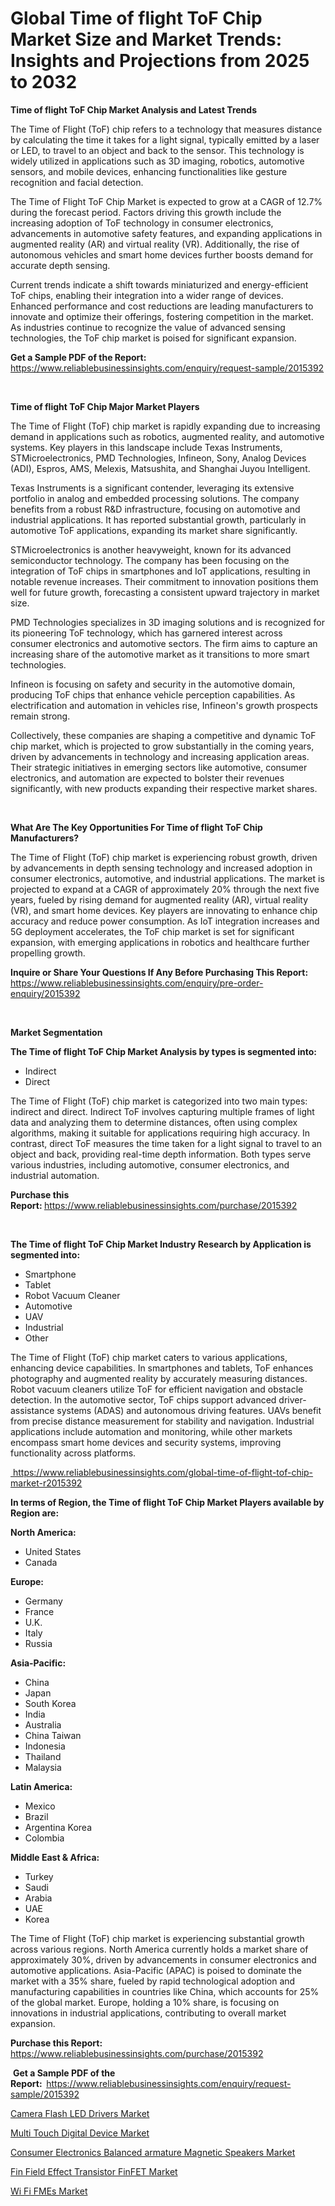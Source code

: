 <p><h1>Global Time of flight ToF Chip Market Size and Market Trends: Insights and Projections from 2025 to 2032</h1></p><p><strong>Time of flight ToF Chip Market Analysis and Latest Trends</strong></p>
<p><p>The Time of Flight (ToF) chip refers to a technology that measures distance by calculating the time it takes for a light signal, typically emitted by a laser or LED, to travel to an object and back to the sensor. This technology is widely utilized in applications such as 3D imaging, robotics, automotive sensors, and mobile devices, enhancing functionalities like gesture recognition and facial detection.</p><p>The Time of Flight ToF Chip Market is expected to grow at a CAGR of 12.7% during the forecast period. Factors driving this growth include the increasing adoption of ToF technology in consumer electronics, advancements in automotive safety features, and expanding applications in augmented reality (AR) and virtual reality (VR). Additionally, the rise of autonomous vehicles and smart home devices further boosts demand for accurate depth sensing.</p><p>Current trends indicate a shift towards miniaturized and energy-efficient ToF chips, enabling their integration into a wider range of devices. Enhanced performance and cost reductions are leading manufacturers to innovate and optimize their offerings, fostering competition in the market. As industries continue to recognize the value of advanced sensing technologies, the ToF chip market is poised for significant expansion.</p></p>
<p><strong>Get a Sample PDF of the Report:&nbsp;</strong> <a href="https://www.reliablebusinessinsights.com/enquiry/request-sample/2015392?utm_campaign=904&utm_medium=2&utm_source=Github&utm_content=ia&utm_term=17012025&utm_id=time-of-flight-tof-chip">https://www.reliablebusinessinsights.com/enquiry/request-sample/2015392</a></p>
<p>&nbsp;</p>
<p><strong>Time of flight ToF Chip Major Market Players</strong></p>
<p><p>The Time of Flight (ToF) chip market is rapidly expanding due to increasing demand in applications such as robotics, augmented reality, and automotive systems. Key players in this landscape include Texas Instruments, STMicroelectronics, PMD Technologies, Infineon, Sony, Analog Devices (ADI), Espros, AMS, Melexis, Matsushita, and Shanghai Juyou Intelligent.</p><p>Texas Instruments is a significant contender, leveraging its extensive portfolio in analog and embedded processing solutions. The company benefits from a robust R&D infrastructure, focusing on automotive and industrial applications. It has reported substantial growth, particularly in automotive ToF applications, expanding its market share significantly.</p><p>STMicroelectronics is another heavyweight, known for its advanced semiconductor technology. The company has been focusing on the integration of ToF chips in smartphones and IoT applications, resulting in notable revenue increases. Their commitment to innovation positions them well for future growth, forecasting a consistent upward trajectory in market size.</p><p>PMD Technologies specializes in 3D imaging solutions and is recognized for its pioneering ToF technology, which has garnered interest across consumer electronics and automotive sectors. The firm aims to capture an increasing share of the automotive market as it transitions to more smart technologies.</p><p>Infineon is focusing on safety and security in the automotive domain, producing ToF chips that enhance vehicle perception capabilities. As electrification and automation in vehicles rise, Infineon's growth prospects remain strong.</p><p>Collectively, these companies are shaping a competitive and dynamic ToF chip market, which is projected to grow substantially in the coming years, driven by advancements in technology and increasing application areas. Their strategic initiatives in emerging sectors like automotive, consumer electronics, and automation are expected to bolster their revenues significantly, with new products expanding their respective market shares.</p></p>
<p>&nbsp;</p>
<p><strong>What Are The Key Opportunities For Time of flight ToF Chip Manufacturers?</strong></p>
<p><p>The Time of Flight (ToF) chip market is experiencing robust growth, driven by advancements in depth sensing technology and increased adoption in consumer electronics, automotive, and industrial applications. The market is projected to expand at a CAGR of approximately 20% through the next five years, fueled by rising demand for augmented reality (AR), virtual reality (VR), and smart home devices. Key players are innovating to enhance chip accuracy and reduce power consumption. As IoT integration increases and 5G deployment accelerates, the ToF chip market is set for significant expansion, with emerging applications in robotics and healthcare further propelling growth.</p></p>
<p><strong>Inquire or Share Your Questions If Any Before Purchasing This Report:</strong> <a href="https://www.reliablebusinessinsights.com/enquiry/pre-order-enquiry/2015392?utm_campaign=904&utm_medium=2&utm_source=Github&utm_content=ia&utm_term=17012025&utm_id=time-of-flight-tof-chip">https://www.reliablebusinessinsights.com/enquiry/pre-order-enquiry/2015392</a></p>
<p>&nbsp;</p>
<p><strong>Market Segmentation</strong></p>
<p><strong>The Time of flight ToF Chip Market Analysis by types is segmented into:</strong></p>
<p><ul><li>Indirect</li><li>Direct</li></ul></p>
<p><p>The Time of Flight (ToF) chip market is categorized into two main types: indirect and direct. Indirect ToF involves capturing multiple frames of light data and analyzing them to determine distances, often using complex algorithms, making it suitable for applications requiring high accuracy. In contrast, direct ToF measures the time taken for a light signal to travel to an object and back, providing real-time depth information. Both types serve various industries, including automotive, consumer electronics, and industrial automation.</p></p>
<p><strong>Purchase this Report:&nbsp;</strong><a href="https://www.reliablebusinessinsights.com/purchase/2015392?utm_campaign=904&utm_medium=2&utm_source=Github&utm_content=ia&utm_term=17012025&utm_id=time-of-flight-tof-chip">https://www.reliablebusinessinsights.com/purchase/2015392</a></p>
<p>&nbsp;</p>
<p><strong>The Time of flight ToF Chip Market Industry Research by Application is segmented into:</strong></p>
<p><ul><li>Smartphone</li><li>Tablet</li><li>Robot Vacuum Cleaner</li><li>Automotive</li><li>UAV</li><li>Industrial</li><li>Other</li></ul></p>
<p><p>The Time of Flight (ToF) chip market caters to various applications, enhancing device capabilities. In smartphones and tablets, ToF enhances photography and augmented reality by accurately measuring distances. Robot vacuum cleaners utilize ToF for efficient navigation and obstacle detection. In the automotive sector, ToF chips support advanced driver-assistance systems (ADAS) and autonomous driving features. UAVs benefit from precise distance measurement for stability and navigation. Industrial applications include automation and monitoring, while other markets encompass smart home devices and security systems, improving functionality across platforms.</p></p>
<p><a href="https://www.reliablebusinessinsights.com/global-time-of-flight-tof-chip-market-r2015392?utm_campaign=904&utm_medium=2&utm_source=Github&utm_content=ia&utm_term=17012025&utm_id=time-of-flight-tof-chip">&nbsp;https://www.reliablebusinessinsights.com/global-time-of-flight-tof-chip-market-r2015392</a></p>
<p><strong>In terms of Region, the Time of flight ToF Chip Market Players available by Region are:</strong></p>
<p>
    <p> <strong> North America: </strong>
        <ul>
            <li>United States</li>
            <li>Canada</li>
        </ul>
        </p> 
    <p> <strong> Europe: </strong>
        <ul>
            <li>Germany</li>
            <li>France</li>
            <li>U.K.</li>
            <li>Italy</li>
            <li>Russia</li>
        </ul>
        </p> 
    <p> <strong> Asia-Pacific: </strong>
        <ul>
            <li>China</li>
            <li>Japan</li>
            <li>South Korea</li>
            <li>India</li>
            <li>Australia</li>
            <li>China Taiwan</li>
            <li>Indonesia</li>
            <li>Thailand</li>
            <li>Malaysia</li>
        </ul>
        </p> 
    <p> <strong> Latin America: </strong>
        <ul>
            <li>Mexico</li>
            <li>Brazil</li>
            <li>Argentina Korea</li>
            <li>Colombia</li>
        </ul>
        </p> 
    <p> <strong> Middle East & Africa: </strong>
        <ul>
            <li>Turkey</li>
            <li>Saudi</li>
            <li>Arabia</li>
            <li>UAE</li>
            <li>Korea</li>
        </ul>
    </p>
    </p>
<p><p>The Time of Flight (ToF) chip market is experiencing substantial growth across various regions. North America currently holds a market share of approximately 30%, driven by advancements in consumer electronics and automotive applications. Asia-Pacific (APAC) is poised to dominate the market with a 35% share, fueled by rapid technological adoption and manufacturing capabilities in countries like China, which accounts for 25% of the global market. Europe, holding a 10% share, is focusing on innovations in industrial applications, contributing to overall market expansion.</p></p>
<p><strong>Purchase this Report: </strong><a href="https://www.reliablebusinessinsights.com/purchase/2015392?utm_campaign=904&utm_medium=2&utm_source=Github&utm_content=ia&utm_term=17012025&utm_id=time-of-flight-tof-chip">https://www.reliablebusinessinsights.com/purchase/2015392</a></p>
<p>&nbsp;<strong>Get a Sample PDF of the Report:&nbsp;&nbsp;</strong><a href="https://www.reliablebusinessinsights.com/enquiry/request-sample/2015392?utm_campaign=904&utm_medium=2&utm_source=Github&utm_content=ia&utm_term=17012025&utm_id=time-of-flight-tof-chip">https://www.reliablebusinessinsights.com/enquiry/request-sample/2015392</a></p>
<p><strong></strong></p>
<p><p><a href="https://github.com/osbornrdaflalo/Market-Research-Report-List-1/blob/main/camera-flash-led-drivers-market.md?utm_campaign=904&utm_medium=2&utm_source=Github&utm_content=ia&utm_term=17012025&utm_id=time-of-flight-tof-chip">Camera Flash LED Drivers Market</a></p><p><a href="https://github.com/antonioc6hal/Market-Research-Report-List-1/blob/main/multi-touch-digital-device-market.md?utm_campaign=904&utm_medium=2&utm_source=Github&utm_content=ia&utm_term=17012025&utm_id=time-of-flight-tof-chip">Multi Touch Digital Device Market</a></p><p><a href="https://github.com/lashaunm5st/Market-Research-Report-List-1/blob/main/consumer-electronics-balanced-armature-magnetic-speakers-market.md?utm_campaign=904&utm_medium=2&utm_source=Github&utm_content=ia&utm_term=17012025&utm_id=time-of-flight-tof-chip">Consumer Electronics Balanced armature Magnetic Speakers Market</a></p><p><a href="https://github.com/ElviraLeka1962/Market-Research-Report-List-1/blob/main/fin-field-effect-transistor-finfet-market.md?utm_campaign=904&utm_medium=2&utm_source=Github&utm_content=ia&utm_term=17012025&utm_id=time-of-flight-tof-chip">Fin Field Effect Transistor FinFET Market</a></p><p><a href="https://github.com/kimberjam0i/Market-Research-Report-List-1/blob/main/wi-fi-fmes-market.md?utm_campaign=904&utm_medium=2&utm_source=Github&utm_content=ia&utm_term=17012025&utm_id=time-of-flight-tof-chip">Wi Fi FMEs Market</a></p></p>